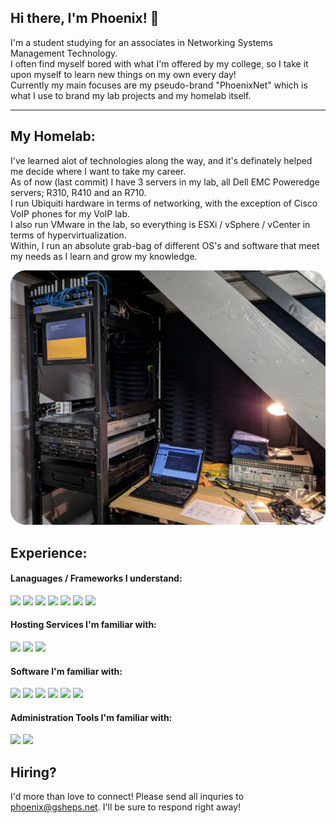 ## Hi there, I'm Phoenix! 👋
I'm a student studying for an associates in Networking Systems Management Technology.  
I often find myself bored with what I'm offered by my college, so I take it upon myself to learn new things on my own every day!  
Currently my main focuses are my pseudo-brand "PhoenixNet" which is what I use to brand my lab projects and my homelab itself.  

---

## My Homelab:
I've learned alot of technologies along the way, and it's definately helped me decide where I want to take my career.  
As of now (last commit) I have 3 servers in my lab, all Dell EMC Poweredge servers; R310, R410 and an R710.  
I run Ubiquiti hardware in terms of networking, with the exception of Cisco VoIP phones for my VoIP lab.  
I also run VMware in the lab, so everything is ESXi / vSphere / vCenter in terms of hypervirtualization.  
Within, I run an absolute grab-bag of different OS's and software that meet my needs as I learn and grow my knowledge.

![Lab Picture](/images/labimagerounded.png)

## Experience:
#### Lanaguages / Frameworks I understand:
<img src="https://img.shields.io/badge/node.js%20-%2343853D.svg?&style=for-the-badge&logo=node.js&logoColor=white"/> <img src="https://img.shields.io/badge/javascript%20-%23323330.svg?&style=for-the-badge&logo=javascript&logoColor=%23F7DF1E"/> <img src="https://img.shields.io/badge/html5%20-%23E34F26.svg?&style=for-the-badge&logo=html5&logoColor=white"/> <img src="https://img.shields.io/badge/css3%20-%231572B6.svg?&style=for-the-badge&logo=css3&logoColor=white"/> <img src="https://img.shields.io/badge/lua-%232C2D72.svg?&style=for-the-badge&logo=lua&logoColor=white"/> <img src="https://img.shields.io/badge/markdown-%23000000.svg?&style=for-the-badge&logo=markdown&logoColor=white"/> <img src="https://img.shields.io/badge/bootstrap%20-%23563D7C.svg?&style=for-the-badge&logo=bootstrap&logoColor=white"/>  

#### Hosting Services I'm familiar with:
<img src="https://img.shields.io/badge/AWS%20-%23FF9900.svg?&style=for-the-badge&logo=amazon-aws&logoColor=white"/> <img src="https://img.shields.io/badge/azure%20-%230072C6.svg?&style=for-the-badge&logo=azure-devops&logoColor=white"/> <img src="https://img.shields.io/badge/DigitalOcean-%230167ff.svg?&style=for-the-badge&logo=digitalOcean&logoColor=white"/>

#### Software I'm familiar with:
<img src="https://img.shields.io/badge/apache%20-%23D42029.svg?&style=for-the-badge&logo=apache&logoColor=white"/> <img src="https://img.shields.io/badge/nginx%20-%23009639.svg?&style=for-the-badge&logo=nginx&logoColor=white"/> <img src="https://img.shields.io/badge/mysql-%2300f.svg?&style=for-the-badge&logo=mysql&logoColor=white"/> <img src ="https://img.shields.io/badge/postgres-%23316192.svg?&style=for-the-badge&logo=postgresql&logoColor=white"/> <img src="https://img.shields.io/badge/docker%20-%230db7ed.svg?&style=for-the-badge&logo=docker&logoColor=white"/> <img src="https://img.shields.io/badge/adobe%20photoshop%20-%2331A8FF.svg?&style=for-the-badge&logo=adobe%20photoshop&logoColor=white"/>

#### Administration Tools I'm familiar with:
<img src="https://img.shields.io/badge/vmware%20-%231595d3.svg?&style=for-the-badge&logo=vmware&logoColor=white"/> <img src="https://img.shields.io/badge/dell%20-%23007DB8.svg?&style=for-the-badge&logo=dell-emc&logoColor=white"/>

## Hiring?
I'd more than love to connect! Please send all inquries to phoenix@gsheps.net. I'll be sure to respond right away!
